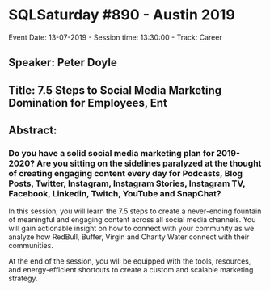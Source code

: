 # SQLSaturday #890 - Austin 2019
Event Date: 13-07-2019 - Session time: 13:30:00 - Track: Career
## Speaker: Peter Doyle
## Title: 7.5 Steps to Social Media Marketing Domination for Employees, Ent
## Abstract:
### Do you have a solid social media marketing plan for 2019-2020?  Are you sitting on the sidelines paralyzed at the thought of creating engaging content every day for Podcasts, Blog Posts, Twitter, Instagram, Instagram Stories, Instagram TV, Facebook, Linkedin, Twitch, YouTube and SnapChat?
   
In this session, you will learn the 7.5 steps to create a never-ending fountain of meaningful and engaging content across all social media channels.  You will gain actionable insight on how to connect with your community as we analyze how RedBull, Buffer, Virgin and Charity Water connect with their communities. 

At the end of the session, you will be equipped with the tools, resources, and energy-efficient shortcuts to create a custom and scalable marketing strategy.
